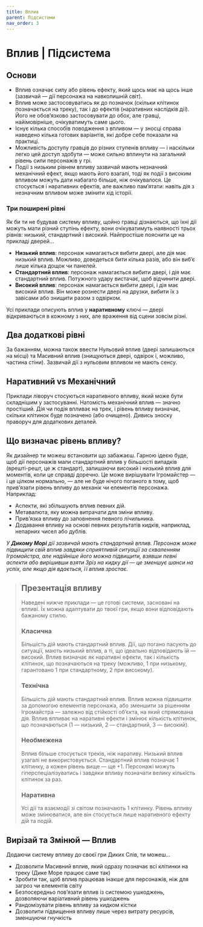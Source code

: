 ```yaml
---
title: Вплив
parent: Підсистеми
nav_order: 3
---
```


# Вплив | Підсистема

## Основи
- Вплив означає силу або рівень ефекту, який щось має на щось інше (зазвичай — дії персонажа на навколишній світ).
- Вплив може застосовуватись як до позначок (скільки клітинок позначається на треку), так і до ефектів (наративних наслідків дії). Його не обов’язково застосовувати до обох, але гравці, найімовірніше, очікуватимуть саме цього.
- Існує кілька способів поводження з впливом — у зносці справа наведено кілька готових варіантів, які добре себе показали на практиці.
- Можливість доступу гравців до різних ступенів впливу — і наскільки легко цей доступ здобути — може сильно вплинути на загальний рівень сили персонажів у грі.
- Події з низьким рівнем впливу зазвичай мають незначний механічний ефект, якщо мають його взагалі, тоді як події з високим впливом можуть дати набагато більше, ніж очікувалося. Це стосується і наративних ефектів, але важливо пам’ятати: навіть дія з незначним впливом може змінити хід історії.

### Три поширені рівні
Як би ти не будував систему впливу, щойно гравці дізнаються, що їхні дії можуть мати різний ступінь ефекту, вони очікуватимуть наявності трьох рівнів: низький, стандартний і високий. Найпростіше пояснити це на прикладі дверей...
- **Низький вплив**: персонаж намагається вибити двері, але дія має низький вплив. Можливо, доведеться бити кілька разів, або він виб’є лише кілька дощок чи панелей.
- **Стандартний вплив**: персонаж намагається вибити двері, і дія має стандартний вплив. Потужного удару вистачає, щоб відчинити двері.
- **Високий вплив**: персонаж намагається вибити двері, і дія має високий вплив. Він може рознести двері на друзки, вибити їх з завісами або знищити разом з одвірком.

Усі приклади описують вплив у **наративному** ключі — двері відкриваються в кожному з них, але враження від сцени зовсім різні.

## Два додаткові рівні
За бажанням, можна також ввести Нульовий вплив (двері залишаються на місці) та Масивний вплив (знищуються двері, одвірок і, можливо, частина стіни). Зазвичай дії з нульовим впливом не мають сенсу.

## Наративний vs Механічний
Приклади ліворуч стосуються наративного впливу, який може бути складнішим у застосуванні. Натомість механічний вплив — значно простіший. Дія чи подія впливає на трек, і рівень впливу визначає, скільки клітинок буде позначено (або очищено). Дивись зноску праворуч для додаткових деталей.

## Що визначає рівень впливу?
Як дизайнер ти можеш встановити що забажаєш. Гарною ідеєю буде, щоб дії персонажів мали стандартний вплив у більшості випадків (врешті-решт, це ж стандарт), залишаючи високий і низький вплив для моментів, коли це справді доречно. Це може вирішувати Ігромайстер — і це цілком нормально, — але не буде нічого поганого в тому, щоб прив’язати рівень впливу до механік чи елементів персонажа. Наприклад:
- Аспекти, які збільшують вплив певних дій.
- Метавалюта, яку можна витрачати для зміни впливу.
- Прив’язка впливу до заповнення певного лічильника.
- Додавання впливу на основі певних результатів кидків, наприклад, непарних чисел або дублів.

_У **Дикому Морі** дії зазвичай мають стандартний вплив. Персонаж може підвищити свій вплив завдяки сприятливій ситуації за схваленням Ігромайстра, але надійніше його можна підвищити, взявши певні аспекти або вирішивши взяти Зріз на кидку дії — це зменшує шанси на успіх, але якщо дія вдається, її вплив зростає._

> ## Презентація впливу
> Наведені нижче приклади — це готові системи, засновані на впливі. Їх можна адаптувати до твоєї гри, якщо вони відповідають бажаному стилю.
>
> ### Класична
> Більшість дій мають стандартний вплив. Дії, що погано пасують до ситуації, мають низький вплив, а ті, що ідеально відповідають їй — високий. Вплив визначає як наративні ефекти, так і кількість клітинок, що позначаються на треку (можливо, 1 при низькому, гарантовано 1 при стандартному, 2 при високому).
>
> ### Технічна
> Більшість дій мають стандартний вплив. Вплив можна підвищити за допомогою елементів персонажа, або зменшити за рішенням Ігромайстра — залежно від стійкості об’єкта, на який спрямована дія. Вплив впливає на наративні ефекти і змінює кількість клітинок, що позначаються (1 — низький, 2 — стандартний, 3 — високий).
>
> ### Необмежена
> Вплив більше стосується треків, ніж наративу. Низький вплив узагалі не використовується. Стандартний вплив позначає 1 клітинку, а кожен рівень вище — ще +1. Персонажі можуть гіперспеціалізуватись і завдяки впливу позначати велику кількість клітинок за раз.
>
> ### Наративна
> Усі дії та взаємодії зі світом позначають 1 клітинку. Рівень впливу може змінюватися, але він стосується лише наративного ефекту дій та подій.

## Вирізай та Змінюй — Вплив
Додаючи систему впливу до своєї гри Диких Слів, ти можеш...
- Дозволити Масивний вплив, який одразу позначає всі клітинки на треку (Дике Море працює саме так)
- Зробити так, щоб вплив працював інакше для персонажів, ніж для загроз чи елементів світу
- Безпосередньо пов’язати вплив із системою ушкоджень, дозволяючи варіативний рівень ушкоджень
- Рандомізувати рівень впливу за кидком кістки
- Дозволити підвищення впливу лише через витрату ресурсів, зменшуючи гнучкість

